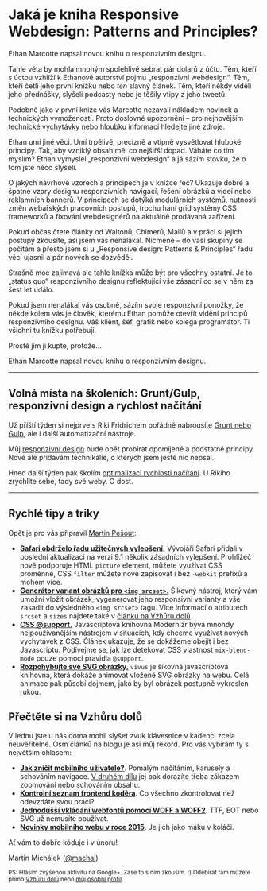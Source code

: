 # Jaká je kniha Responsive Webdesign: Patterns and Principles?

Ethan Marcotte napsal novou knihu o responzivním designu.

Tahle věta by mohla mnohým spolehlivě sebrat  pár dolarů z účtu. Těm, kteří s úctou vzhlíží k Ethanově autorství pojmu „responzivní webdesign“. Těm, kteří četli jeho první knížku nebo *ten* slavný článek. Těm, kteří někdy viděli jeho přednášky, slyšeli podcasty nebo je těšily vtipy z jeho tweetů.

Podobně jako v první knize vás Marcotte nezavalí nákladem novinek a technických vymožeností. Proto doslovné upozornění – pro nejnovějším technické vychytávky nebo hloubku informací hledejte jiné zdroje.

Ethan umí jiné věci. Umí trpělivě, precizně a vtipně vysvětlovat hluboké principy. Tak, aby vzniklý obsah měl co nejšiřší dopad. Váháte co tím myslím? Ethan vymyslel „responzivní webdesign“ a já sázím stovku, že o tom jste něco slyšeli.

O jakých návrhové vzorech a principech je v knížce řeč? Ukazuje dobré a špatné vzory designu responzivních navigací, řešení obrázků a videí nebo reklamních bannerů. V principech se dotýká modulárních systémů, nutnosti změn webařských pracovních postupů, trochu haní grid systémy CSS frameworků a fixování webdesignérů na aktuálně prodávaná zařízení.

Pokud občas čtete články od Waltonů, Chimerů, Mallů a v práci si jejich postupy zkoušíte, asi jsem vás nenalákal. Nicméně – do vaší skupiny se počítám a přesto jsem si u „Responsive design: Patterns & Principles“ řadu věcí ujasnil a pár nových se dozvěděl. 

Strašně moc zajímavá ale tahle knížka může být pro všechny ostatní. Je to „status quo“ responzivního designu reflektující vše zásadní co se v něm za šest let událo. 

Pokud jsem nenalákal vás osobně, sázím svoje responzivní ponožky, že někde kolem vás je člověk, kterému Ethan pomůže otevřít vidění principů  responzivního designu. Váš klient, šéf, grafik nebo kolega programátor. Ti všichni tu knížku potřebují.

Prostě jim ji kupte, protože…

Ethan Marcotte napsal novou knihu o responzivním designu.

---

## Volná místa na školeních: Grunt/Gulp, responzivní design a rychlost načítání

Už příští týden si nejprve s Riki Fridrichem pořádně nabrousíte [Grunt nebo Gulp](http://www.vzhurudolu.cz/kurzy/grunt-gulp), ale i další automatizační nástroje. 

Můj [responzivní design](http://www.vzhurudolu.cz/kurzy/responzivni-design) bude opět probírat opomíjené a podstatné principy. Nově ale přidávám technikálie, o kterých jsem ještě nic nepsal. 

Hned další týden pak školím [optimalizaci rychlosti načítání](http://www.vzhurudolu.cz/kurzy/rychlost-nacitani). U Rikiho zrychlíte sebe, tady své weby. O dost.

---

## Rychlé tipy a triky

Opět je pro vás připravil [Martin Pešout](http://www.twitter.com/martinpesout):

- **[Safari obdrželo řadu užitečných vylepšení.](https://developer.apple.com/library/prerelease/mac/releasenotes/General/WhatsNewInSafari/Articles/Safari_9_1.html)** Vývojáři Safari přidali v poslední aktualizaci na verzi 9.1 několik zásadních vylepšení. Prohlížeč nově podporuje HTML `picture` element, můžete využívat CSS proměnné, CSS `filter` můžete nově zapisovat i bez `-webkit` prefixů a mohem více.
- **[Generátor variant obrázků pro `<img srcset>`.](http://www.responsivebreakpoints.com/)** Šikovný nástroj, který vám umožní vložit obrázek, vygenerovat jeho responsivní varianty a vše zasadit do výsledného `<img srcset>` tagu. Více informací o atributech `srcset` a `sizes` najdete také v [článku na Vzhůru dolů](http://www.vzhurudolu.cz/prirucka/srcset-sizes).
- **[CSS @support.](http://www.sitepoint.com/an-introduction-to-css-supports-rule-feature-queries/)** Javascriptová knihovna Modernizr bývá mnohdy nejpoužívanějším nástrojem v situacích, kdy chceme využívat nových vychytávek z CSS. Článek ukazuje, že se dokážeme obejít i bez Javascriptu. Podívejme se, jak lze detekovat CSS vlastnost `mix-blend-mode` pouze pomocí pravidla `@support`.
- **[Rozpohybujte své SVG obrázky.](http://maxwellito.github.io/vivus/)** `vivus` je šikovná javascriptová knihovna, která dokáže animovat vložené SVG obrázky na webu. Celá animace pak působí dojmem, jako by byl obrázek postupně vykreslen rukou.


## Přečtěte si na Vzhůru dolů

V lednu jste u nás doma mohli slyšet zvuk klávesnice v kadenci zcela neuvěřitelné. Osm článků na blogu je asi můj rekord. Pro vás vybírám ty s největším ohlasem: 

- **[Jak zničit mobilního uživatele?](http://www.vzhurudolu.cz/blog/47-znicit-mobilistu-1)**. Pomalým načítáním, karusely a schováním navigace. [V druhém dílu](http://www.vzhurudolu.cz/blog/48-znicit-mobilistu-2) jej pak dorazíte třeba zákazem zoomování nebo schováním obsahu.
- **[Kontrolní seznam frontend kodéra](http://www.vzhurudolu.cz/prirucka/checklist)**. Co všechno zkontrolovat než odevzdáte svou práci?
- **[Jednodušší vkládání webfontů pomocí WOFF a WOFF2](http://www.vzhurudolu.cz/blog/50-woff2)**. TTF, EOT nebo SVG už nemusíte používat.
- **[Novinky mobilního webu v roce 2015](http://www.vzhurudolu.cz/blog/45-2015-mobilni-web)**. Je jich jako máku v koláči.

Ať vám to dobře kóduje i v únoru!

Martin Michálek ([@machal](http://www.twitter.com/machal))

<small>PS: Hlásím zvýšenou aktivitu na Google+. Zase to s ním zkouším. :) Odebírat tam můžete přímo  [Vzhůru dolů](https://plus.google.com/b/109221560773963108322/+VzhurudoluCz/posts) nebo [můj osobní profil](https://plus.google.com/u/0/+MartinMich%C3%A1lek).</small>
